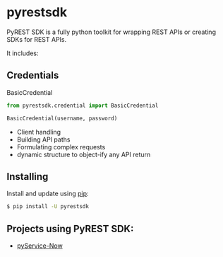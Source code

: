 # pyrestsdk

PyREST SDK is a fully python toolkit for wrapping REST APIs or creating SDKs for REST APIs.

It includes:
## Credentials

BasicCredential
```python
from pyrestsdk.credential import BasicCredential

BasicCredential(username, password)

```

- Client handling
- Building API paths
- Formulating complex requests
- dynamic structure to object-ify any API return

## Installing
Install and update using [pip](https://pip.pypa.io/en/stable/getting-started/):
``` bash
$ pip install -U pyrestsdk
```

## Projects using PyREST SDK:
- [pyService-Now](https://github.com/michaeldcanady/pyservicenow)